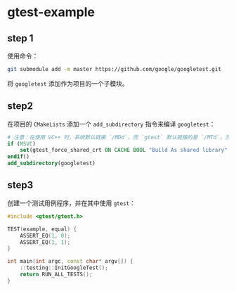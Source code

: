 # gtest-example

## step 1

使用命令：

```bash
git submodule add -m master https://github.com/google/googletest.git
```

将 `googletest` 添加作为项目的一个子模块。

## step2

在项目的 `CMakeLists` 添加一个 `add_subdirectory` 指令来编译 `googletest`：

```cmake
# 注意：在使用 VC++ 时，系统默认链接 `/MDd`，而 `gtest` 默认链接的是 `/MTd`，为了能正常编译，强制 `gtest` 链接 `MDd`。
if (MSVC)
    set(gtest_force_shared_crt ON CACHE BOOL "Build As shared library" FORCE)
endif()
add_subdirectory(googletest)
```

## step3

创建一个测试用例程序，并在其中使用 `gtest`：

```cpp
#include <gtest/gtest.h>

TEST(example, equal) {
    ASSERT_EQ(1, 0);
    ASSERT_EQ(1, 1);
}

int main(int argc, const char* argv[]) {
    ::testing::InitGoogleTest();
    return RUN_ALL_TESTS();
}
```
